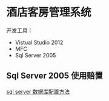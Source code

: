 # 酒店客房管理系统

开发工具：

* Vistual Studio 2012
* MFC
* Sql Server 2005

## Sql Server 2005 使用赔置

[sql server 数据库配置方法](./config/config.md)

